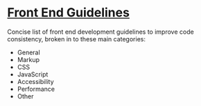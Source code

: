 # [Front End Guidelines](http://umg.github.com/front-end-guidelines/)

Concise list of front end development guidelines to improve code consistency, broken in to these main categories:

* General
* Markup
* CSS
* JavaScript
* Accessibility
* Performance
* Other
